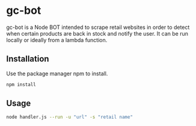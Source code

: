 # gc-bot

gc-bot is a Node BOT intended to scrape retail websites in order to detect when certain products are back in stock and notify the user. It can be run locally or ideally from a lambda function.

## Installation

Use the package manager npm to install.

```bash
npm install
```

## Usage

```bash
node handler.js --run -u "url" -s "retail name"
```
